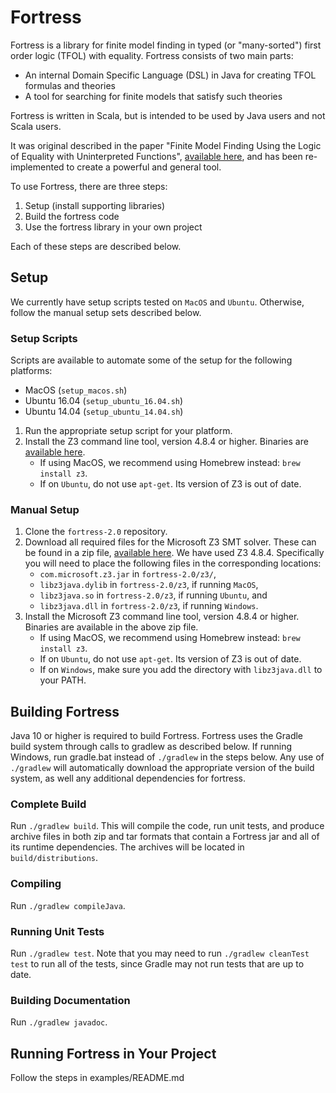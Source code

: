 # Fortress

Fortress is a library for finite model finding in typed (or "many-sorted") first order logic (TFOL) with equality.
Fortress consists of two main parts:
* An internal Domain Specific Language (DSL) in Java for creating TFOL formulas and theories
* A tool for searching for finite models that satisfy such theories

Fortress is written in Scala, but is intended to be used by Java users and not Scala users.

It was original described in the paper "Finite Model Finding Using the Logic of Equality with Uninterpreted Functions", [available here](https://cs.uwaterloo.ca/~nday/pdf/refereed/2016-VaDa-fm.pdf), and has been re-implemented to create a powerful and general tool.

To use Fortress, there are three steps:
1. Setup (install supporting libraries)
2. Build the fortress code
3. Use the fortress library in your own project

Each of these steps are described below.

## Setup
We currently have setup scripts tested on `MacOS` and `Ubuntu`.  Otherwise, follow the manual setup sets described below.

### Setup Scripts
Scripts are available to automate some of the setup for the following platforms:
* MacOS (`setup_macos.sh`)
* Ubuntu 16.04 (`setup_ubuntu_16.04.sh`)
* Ubuntu 14.04 (`setup_ubuntu_14.04.sh`)

1. Run the appropriate setup script for your platform.
2. Install the Z3 command line tool, version 4.8.4 or higher. Binaries are [available here](https://github.com/Z3Prover/z3/releases).
    * If using MacOS, we recommend using Homebrew instead: `brew install z3`.
    * If on `Ubuntu`, do not use `apt-get`. Its version of Z3 is out of date.

### Manual Setup
1. Clone the `fortress-2.0` repository.
2. Download all required files for the Microsoft Z3 SMT solver. These can be found in a zip file, [available here](https://github.com/Z3Prover/z3/releases).
    We have used Z3 4.8.4.
    Specifically you will need to place the following files in the corresponding locations:
    * `com.microsoft.z3.jar` in `fortress-2.0/z3/`,
    * `libz3java.dylib` in `fortress-2.0/z3`, if running `MacOS`,
    * `libz3java.so` in `fortress-2.0/z3`, if running `Ubuntu`, and
    * `libz3java.dll` in `fortress-2.0/z3`, if running `Windows`.
3. Install the Microsoft Z3 command line tool, version 4.8.4 or higher. Binaries are available in the above zip file.
    * If using MacOS, we recommend using Homebrew instead: `brew install z3`.
    * If on `Ubuntu`, do not use `apt-get`. Its version of Z3 is out of date.
    * If on `Windows`, make sure you add the directory with `libz3java.dll` to your PATH.

## Building Fortress
Java 10 or higher is required to build Fortress.
Fortress uses the Gradle build system through calls to gradlew as described below. If running Windows, run gradle.bat instead of `./gradlew` in the steps below.  Any use of `./gradlew` will automatically download the appropriate version of the build system, as well any additional dependencies for fortress.

### Complete Build
Run `./gradlew build`.
This will compile the code, run unit tests, and produce archive files in both zip and tar formats that contain a Fortress jar and all of its runtime dependencies.
The archives will be located in `build/distributions`.

### Compiling
Run `./gradlew compileJava`.

### Running Unit Tests
Run `./gradlew test`.
Note that you may need to run `./gradlew cleanTest test` to run all of the tests, since Gradle may not run tests that are up to date.

### Building Documentation
Run `./gradlew javadoc`.

## Running Fortress in Your Project
Follow the steps in examples/README.md
